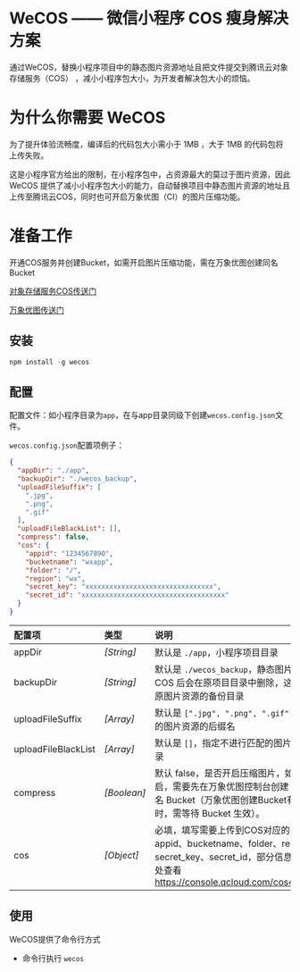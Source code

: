 # WeCOS —— 微信小程序 COS 瘦身解决方案

通过WeCOS，替换小程序项目中的静态图片资源地址且把文件提交到腾讯云对象存储服务（COS） ，减小小程序包大小，为开发者解决包大小的烦恼。

# 为什么你需要 WeCOS

  为了提升体验流畅度，编译后的代码包大小需小于 1MB ，大于 1MB 的代码包将上传失败。

这是小程序官方给出的限制，在小程序包中，占资源最大的莫过于图片资源，因此 WeCOS 提供了减小小程序包大小的能力，自动替换项目中静态图片资源的地址且上传至腾讯云COS，同时也可开启万象优图（CI）的图片压缩功能。

# 准备工作

开通COS服务并创建Bucket，如需开启图片压缩功能，需在万象优图创建同名Bucket

[对象存储服务COS传送门](https://console.qcloud.com/cos4/index)  

[万象优图传送门](https://console.qcloud.com/ci)

## 安装

```js
npm install -g wecos
```

## 配置

配置文件：如小程序目录为`app`，在与app目录同级下创建`wecos.config.json`文件。

`wecos.config.json`配置项例子：
```json
{
  "appDir": "./app",
  "backupDir": "./wecos_backup",
  "uploadFileSuffix": [
    ".jpg",
    ".png",
    ".gif"
  ],
  "uploadFileBlackList": [],
  "compress": false,
  "cos": {
    "appid": "1234567890",
    "bucketname": "wxapp",
    "folder": "/",
    "region": "wx",
    "secret_key": "xxxxxxxxxxxxxxxxxxxxxxxxxxxxxxxx",
    "secret_id": "xxxxxxxxxxxxxxxxxxxxxxxxxxxxxxxxxxxx"
  }
}
```

| 配置项 | 类型 | 说明 |
|:-- |:-- |:-- |
| appDir | *[String]* | 默认是 `./app`，小程序项目目录|
| backupDir | *[String]* | 默认是 `./wecos_backup`，静态图片上传 COS 后会在原项目目录中删除，这里指定原图片资源的备份目录|
| uploadFileSuffix | *[Array]* | 默认是 `[".jpg", ".png", ".gif"]`，上传的图片资源的后缀名|
| uploadFileBlackList | *[Array]* | 默认是 `[]`，指定不进行匹配的图片资源目录|
| compress | *[Boolean]* | 默认 false，是否开启压缩图片，如果开启，需要先在万象优图控制台创建 COS 同名 Bucket（万象优图创建Bucket有一定延时，需等待 Bucket 生效）。|
| cos | *[Object]* | 必填，填写需要上传到COS对应的 appid、bucketname、folder、region、secret_key、secret_id，部分信息可在此处查看 https://console.qcloud.com/cos4/secret|


## 使用

WeCOS提供了命令行方式

* 命令行执行 `wecos`
